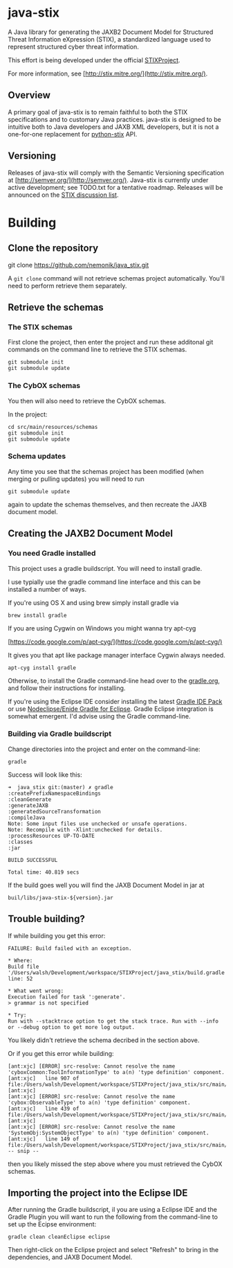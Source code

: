 # java-stix 

A Java library for generating the JAXB2 Document Model for Structured 
Threat Information eXpression (STIX), a standardized language used to
represent structured cyber threat information.

This effort is being developed under the official [STIXProject](http://stixproject.github.io/).

For more information, see [http://stix.mitre.org/](http://stix.mitre.org/).

## Overview

A primary goal of java-stix is to remain faithful to both the STIX
specifications and to customary Java practices. java-stix is designed
to be intuitive both to Java developers and JAXB XML developers, but
it is not a one-for-one replacement for [python-stix](https://github.com/STIXProject/python-stix) API.

## Versioning

Releases of java-stix will comply with the Semantic Versioning
specification at [http://semver.org/](http://semver.org/). Java-stix
is currently under active development; see TODO.txt for a tentative
roadmap.  Releases will be announced on the [STIX discussion list](http://stix.mitre.org/community/registration.html).

# Building

## Clone the repository

git clone https://github.com/nemonik/java_stix.git

A `git clone` command will not retrieve schemas project
automatically.  You'll need to perform retrieve them separately.

## Retrieve the schemas

### The STIX schemas

First clone the project, then enter the project and run these 
additonal git commands on the command line to retrieve the STIX
schemas.

    git submodule init
    git submodule update

### The CybOX schemas

You then will also need to retrieve the CybOX schemas.

In the project:

    cd src/main/resources/schemas
    git submodule init
    git submodule update

### Schema updates

Any time you see that the schemas project has been modified (when
merging or pulling updates) you will need to run

    git submodule update

again to update the schemas themselves, and then recreate the JAXB
document model.

## Creating the JAXB2 Document Model

### You need Gradle installed

This project uses a gradle buildscript.  You will need to install
gradle.

I use typially use the gradle command line interface and this can be
installed a number of ways.  
 
If you're using OS X and using brew simply install gradle via

    brew install gradle

If you are using Cygwin on Windows you might wanna try apt-cyg

[https://code.google.com/p/apt-cyg/](https://code.google.com/p/apt-cyg/)

It gives you that apt like package manager interface Cygwin always
needed.

    apt-cyg install gradle
    
Otherwise, to install the Gradle command-line head over to the
[gradle.org](http://www.gradle.org), and follow their instructions
for installing. 

If you're using the Eclipse IDE consider installing the latest
[Gradle IDE Pack](http://marketplace.eclipse.org/content/gradle-ide-pack) or use [Nodeclipse/Enide Gradle for Eclipse](http://www.nodeclipse.org/projects/gradle/). Gradle Eclipse integration is
somewhat emergent.  I'd advise using the Gradle command-line.

### Building via Gradle buildscript

Change directories into the project and enter on the command-line:

    gradle

Success will look like this:

	➜  java_stix git:(master) ✗ gradle
	:createPrefixNamespaceBindings
	:cleanGenerate
	:generateJAXB
	:generatedSourceTransformation
	:compileJava
	Note: Some input files use unchecked or unsafe operations.
	Note: Recompile with -Xlint:unchecked for details.
	:processResources UP-TO-DATE
	:classes
	:jar
	
	BUILD SUCCESSFUL
	
	Total time: 40.819 secs
    
If the build goes well you will find the JAXB Document Model in jar
at

	buil/libs/java-stix-${version}.jar

## Trouble building?

If while building you get this error:

    FAILURE: Build failed with an exception.
    
    * Where:
    Build file '/Users/walsh/Development/workspace/STIXProject/java_stix/build.gradle' line: 52
    
    * What went wrong:
    Execution failed for task ':generate'.
    > grammar is not specified

    * Try:
    Run with --stacktrace option to get the stack trace. Run with --info or --debug option to get more log output.

 You likely didn't retrieve the schema decribed in the section above.

Or if you get this error while building:

    [ant:xjc] [ERROR] src-resolve: Cannot resolve the name 'cyboxCommon:ToolInformationType' to a(n) 'type definition' component.
    [ant:xjc]   line 907 of file:/Users/walsh/Development/workspace/STIXProject/java_stix/src/main/resources/schemas/stix_common.xsd
    [ant:xjc] 
    [ant:xjc] [ERROR] src-resolve: Cannot resolve the name 'cybox:ObservableType' to a(n) 'type definition' component.
    [ant:xjc]   line 439 of file:/Users/walsh/Development/workspace/STIXProject/java_stix/src/main/resources/schemas/stix_common.xsd
    [ant:xjc] 
    [ant:xjc] [ERROR] src-resolve: Cannot resolve the name 'SystemObj:SystemObjectType' to a(n) 'type definition' component.
    [ant:xjc]   line 149 of file:/Users/walsh/Development/workspace/STIXProject/java_stix/src/main/resources/schemas/external/maec_4.1/maec_package_schema.xsd
    -- snip --

then you likely missed the step above where you must retrieved the
CybOX schemas.
 
## Importing the project into the Eclipse IDE

After running the Gradle buildscript, iI you are using a Eclipse IDE
and the Gradle Plugin you will want to run the following from the
command-line to set up the Ecipse environment:

	gradle clean cleanEclipse eclipse

Then right-click on the Eclipse project and select "Refresh" to bring
in the dependencies, and JAXB Document Model.